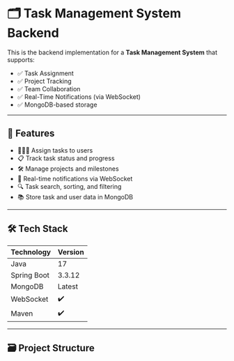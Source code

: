 # 🗂️ Task Management System Backend

This is the backend implementation for a **Task Management System** that supports:

- ✅ Task Assignment
- ✅ Project Tracking
- ✅ Team Collaboration
- ✅ Real-Time Notifications (via WebSocket)
- ✅ MongoDB-based storage

---

## 📌 Features

- 🧑‍🤝‍🧑 Assign tasks to users
- 📋 Track task status and progress
- 🛠️ Manage projects and milestones
- 🔔 Real-time notifications via WebSocket
- 🔍 Task search, sorting, and filtering
- 📚 Store task and user data in MongoDB

---

## 🛠️ Tech Stack

| Technology | Version |
|------------|---------|
| Java       | 17      |
| Spring Boot| 3.3.12  |
| MongoDB    | Latest  |
| WebSocket  | ✔️      |
| Maven      | ✔️      |

---

## 🗃️ Project Structure

